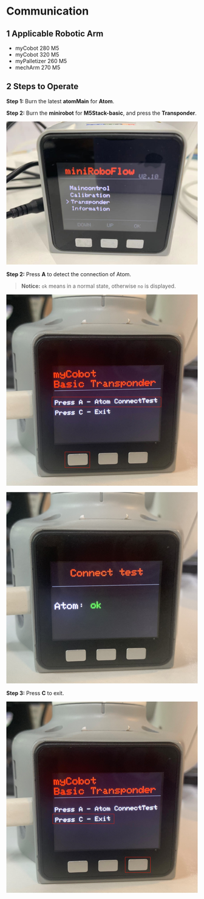 # Communication

## 1 Applicable Robotic Arm
- myCobot 280 M5
- myCobot 320 M5
- myPalletizer 260 M5
- mechArm 270 M5

## 2 Steps to Operate

**Step 1:** Burn the latest **atomMain** for **Atom**.

**Step 2:** Burn the **minirobot** for **M5Stack-basic**, and press the **Transponder**.

![](../../../resourse/4-BasicApplication/4.2/4.2.3/1/1.jpg)

**Step 2:** Press **A** to detect the connection of Atom.

> **Notice:** `ok` means in a normal state, otherwise `no` is displayed.

![](../../../resourse/4-BasicApplication/4.2/4.2.3/1/2.jpg)

![](../../../resourse/4-BasicApplication/4.2/4.2.3/1/3.jpg)

**Step 3:** Press **C** to exit.

![](../../../resourse/4-BasicApplication/4.2/4.2.3/1/4.jpg)